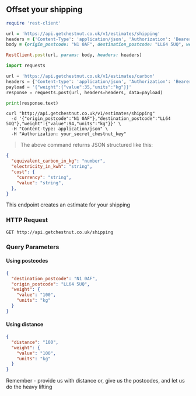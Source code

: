 
## Offset your shipping

```ruby
require 'rest-client'

url = 'https://api.getchestnut.co.uk/v1/estimates/shipping'
headers = {'Content-Type': 'application/json', 'Authorization': 'Bearer public_key:47800ea0ee541b4c' }
body = {origin_postcode: "N1 0AF", destination_postcode: "LL64 5UQ", weight: { value:94, units: "kg" }}

RestClient.post(url, params: body, headers: headers)

```

```python
import requests

url = 'https://api.getchestnut.co.uk/v1/estimates/carbon'
headers = {'Content-type': 'application/json', 'Authorization': 'Bearer public_key:47800ea0ee541b4c'}
payload = '{"weight":{"value":35,"units":"kg"}}'
response = requests.post(url, headers=headers, data=payload)

print(response.text)
```

```shell
curl "http://api.getchestnut.co.uk/v1/estimates/shipping"
  -d '{"origin_postcode":"N1 0AF"},"destination_postcode":"LL64 5UQ"},"weight":{"value":94,"units":"kg"}}' \
  -H "Content-type: application/json" \
  -H "Authorization: your_secret_chestnut_key"
```


> The above command returns JSON structured like this:

```json
{
  "equivalent_carbon_in_kg": "number",
  "electricity_in_kwh": "string",
  "cost": {
    "currency": "string",
    "value": "string",
  },
}
```

This endpoint creates an estimate for your shipping

### HTTP Request

`GET http://api.getchestnut.co.uk/shipping`

### Query Parameters


#### Using postcodes

<div class="center-column"></div>

```json
{
  "destination_postcode": "N1 0AF",
  "origin_postcode": "LL64 5UQ",
  "weight": {
    "value": "100",
    "units": "kg"
  }
}
```


#### Using distance

<div class="center-column"></div>

```json
{
  "distance": "100",
  "weight": {
    "value": "100",
    "units": "kg"
  }
}
```


<aside class="success">
Remember - provide us with distance or, give us the postcodes, and let us do the heavy lifting
</aside>
